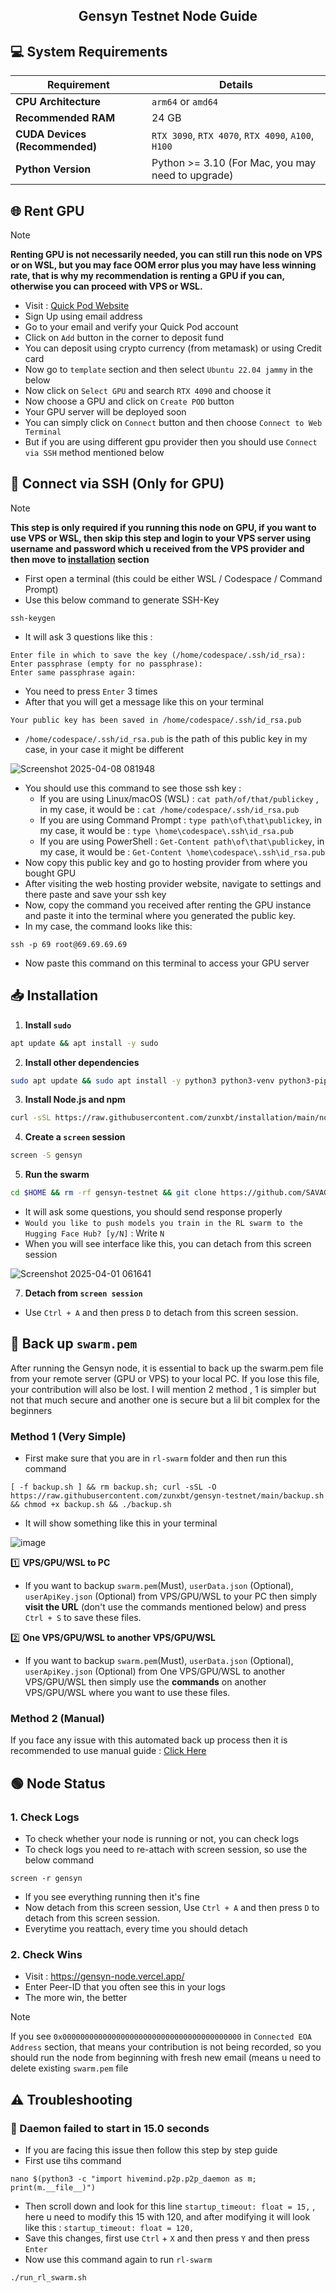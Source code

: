 <h2 align=center>Gensyn Testnet Node Guide</h2>

## 💻 System Requirements

| Requirement                         | Details                                                     |
|-------------------------------------|-------------------------------------------------------------|
| **CPU Architecture**                | `arm64` or `amd64`                                          |
| **Recommended RAM**                 | 24 GB                                                       |
| **CUDA Devices (Recommended)**      | `RTX 3090`, `RTX 4070`, `RTX 4090`, `A100`, `H100`          |
| **Python Version**                  | Python >= 3.10 (For Mac, you may need to upgrade)           |


## 🌐 Rent GPU
> [!Note]
> **Renting GPU is not necessarily needed, you can still run this node on VPS or on WSL, but you may face OOM error plus you may have less winning rate, that is why my recommendation is renting a GPU if you can, otherwise you can proceed with VPS or WSL.**
- Visit : [Quick Pod Website](https://console.quickpod.io?affiliate=64e0d2b2-59ee-4989-a05f-f4c3b6dbb2e4)
- Sign Up using email address
- Go to your email and verify your Quick Pod account
- Click on `Add` button in the corner to deposit fund
- You can deposit using crypto currency (from metamask) or using Credit card
- Now go to `template` section and then select `Ubuntu 22.04 jammy` in the below
- Now click on `Select GPU` and search `RTX 4090` and choose it
- Now choose a GPU and click on `Create POD` button
- Your GPU server will be deployed soon
- You can simply click on `Connect` button and then choose `Connect to Web Terminal`
- But if you are using different gpu provider then you should use `Connect via SSH` method mentioned below

## 🛜 Connect via SSH (Only for GPU)
> [!Note]
> **This step is only required if you running this node on GPU, if you want to use VPS or WSL, then skip this step and login to your VPS server using username and password which u received from the VPS provider and then move to [installation](https://github.com/zunxbt/gensyn-testnet?tab=readme-ov-file#-installation) section**
- First open a terminal (this could be either WSL / Codespace / Command Prompt)
- Use this below command to generate SSH-Key
```
ssh-keygen
```
- It will ask 3 questions like this :
```
Enter file in which to save the key (/home/codespace/.ssh/id_rsa):
Enter passphrase (empty for no passphrase):
Enter same passphrase again: 
```
- You need to press `Enter` 3 times
- After that you will get a message like this on your terminal
```
Your public key has been saved in /home/codespace/.ssh/id_rsa.pub
```
- `/home/codespace/.ssh/id_rsa.pub` is the path of this public key in my case, in your case it might be different

![Screenshot 2025-04-08 081948](https://github.com/user-attachments/assets/035803da-c5bb-454e-9db4-4459e2123128)

- You should use this command to see those ssh key :
    - If you are using Linux/macOS (WSL) : `cat path/of/that/publickey` , in my case, it would be : `cat /home/codespace/.ssh/id_rsa.pub`
    - If you are using Command Prompt : `type path\of\that\publickey`, in my case, it would be : `type \home\codespace\.ssh\id_rsa.pub`
    - If you are using PowerShell : `Get-Content path\of\that\publickey`, in my case, it would be : `Get-Content \home\codespace\.ssh\id_rsa.pub`
- Now copy this public key and go to hosting provider from where you bought GPU
- After visiting the web hosting provider website, navigate to settings and there paste and save your ssh key
- Now, copy the command you received after renting the GPU instance and paste it into the terminal where you generated the public key.
- In my case, the command looks like this:
```
ssh -p 69 root@69.69.69.69
```
- Now paste this command on this terminal to access your GPU server

## 📥 Installation

1. **Install `sudo`**
```bash
apt update && apt install -y sudo
```
2. **Install other dependencies**
```bash
sudo apt update && sudo apt install -y python3 python3-venv python3-pip curl wget screen git lsof nano unzip iproute2
```
3. **Install Node.js and npm**  
```bash
curl -sSL https://raw.githubusercontent.com/zunxbt/installation/main/node.sh | bash
```
4. **Create a `screen` session**
```bash
screen -S gensyn
```
5. **Run the swarm**
```bash
cd $HOME && rm -rf gensyn-testnet && git clone https://github.com/SAVAGEAKALIA/gensyn-testnet.git && chmod +x gensyn-testnet/gensyn.sh && ./gensyn-testnet/gensyn.sh
```
- It will ask some questions, you should send response properly
- ```Would you like to push models you train in the RL swarm to the Hugging Face Hub? [y/N]``` : Write `N`
- When you will see interface like this, you can detach from this screen session

![Screenshot 2025-04-01 061641](https://github.com/user-attachments/assets/b5ed9645-16a2-4911-8a73-97e21fdde274)

7. **Detach from `screen session`**
- Use `Ctrl + A` and then press `D` to detach from this screen session.

 ## 🔄️ Back up `swarm.pem`
After running the Gensyn node, it is essential to back up the swarm.pem file from your remote server (GPU or VPS) to your local PC. If you lose this file, your contribution will also be lost. I will mention 2 method , 1 is simpler but not that much secure and another one is secure but a lil bit complex for the beginners

### Method 1 (Very Simple)
- First make sure that you are in `rl-swarm` folder and then run this command
```
[ -f backup.sh ] && rm backup.sh; curl -sSL -O https://raw.githubusercontent.com/zunxbt/gensyn-testnet/main/backup.sh && chmod +x backup.sh && ./backup.sh
```
- It will show something like this in your terminal
 
![image](https://github.com/user-attachments/assets/489b02a8-40e1-4c91-b29b-9d9c30604e8c)

1️⃣ **VPS/GPU/WSL to PC**
- If you want to backup `swarm.pem`(Must), `userData.json` (Optional), `userApiKey.json` (Optional) from VPS/GPU/WSL to your PC then simply **visit the URL** (don't use the commands mentioned below) and press `Ctrl + S` to save these files.

2️⃣ **One VPS/GPU/WSL to another VPS/GPU/WSL**
- If you want to backup `swarm.pem`(Must), `userData.json` (Optional), `userApiKey.json` (Optional) from One VPS/GPU/WSL to another VPS/GPU/WSL then simply use the **commands** on another VPS/GPU/WSL where you want to use these files.

### Method 2 (Manual)
If you face any issue with this automated back up process then it is recommended to use manual guide : [Click Here](https://github.com/zunxbt/gensyn-testnet/blob/main/BACKUP.md)

## 🟢 Node Status

### 1. Check Logs
- To check whether your node is running or not, you can check logs
- To check logs you need to re-attach with screen session, so use the below command
```
screen -r gensyn
```
- If you see everything running then it's fine
- Now detach from this screen session, Use `Ctrl + A` and then press `D` to detach from this screen session.
- Everytime you reattach, every time you should detach

### 2. Check Wins
- Visit : https://gensyn-node.vercel.app/
- Enter Peer-ID that you often see this in your logs
- The more win, the better

> [!Note]
> If you see `0x0000000000000000000000000000000000000000` in `Connected EOA Address` section, that means your contribution is not being recorded, so you should run the node from beginning with fresh new email (means u need to delete existing `swarm.pem` file

## ⚠️ Troubleshooting

### 🔴 Daemon failed to start in 15.0 seconds
- If you are facing this issue then follow this step by step guide
- First use tihs command
```
nano $(python3 -c "import hivemind.p2p.p2p_daemon as m; print(m.__file__)")
```
- Then scroll down and look for this line `startup_timeout: float = 15,` , here u need to modify this 15 with 120, and after modifying it will look like this : `startup_timeout: float = 120,`
- Save this changes, first use `Ctrl` + `X` and then press `Y` and then press `Enter`
- Now use this command again to run `rl-swarm`
```bash
./run_rl_swarm.sh
```
